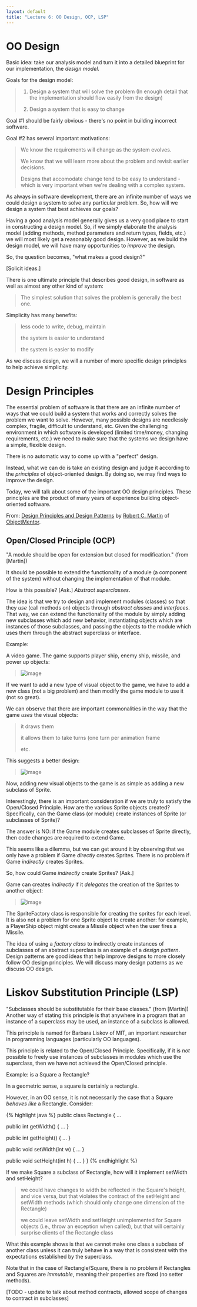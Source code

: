 ```yaml
---
layout: default
title: "Lecture 6: OO Design, OCP, LSP"
---
```


OO Design
=========

Basic idea: take our analysis model and turn it into a detailed blueprint for our implementation, the *design model*.

Goals for the design model:

> 1. Design a system that will solve the problem (In enough detail that the implementation should flow easily from the design)
>
> 2. Design a system that is easy to change

Goal \#1 should be fairly obvious - there's no point in building incorrect software.

Goal \#2 has several important motivations:

> We know the requirements will change as the system evolves.
>
> We know that we will learn more about the problem and revisit earlier decisions.
>
> Designs that accomodate change tend to be easy to understand - which is very important when we're dealing with a complex system.

As always in software development, there are an infinite number of ways we could design a system to solve any particular problem. So, how will we design a system that best achieves our goals?

Having a good analysis model generally gives us a very good place to start in constructing a design model. So, if we simply elaborate the analysis model (adding methods, method parameters and return types, fields, etc.) we will most likely get a reasonably good design. However, as we build the design model, we will have many opportunities to *improve* the design.

So, the question becomes, "what makes a good design?"

[Solicit ideas.]

There is one ultimate principle that describes good design, in software as well as almost any other kind of system:

> The simplest solution that solves the problem is generally the best one.

Simplicity has many benefits:

> less code to write, debug, maintain
>
> the system is easier to understand
>
> the system is easier to modify

As we discuss design, we will a number of more specific design principles to help achieve simplicity.

Design Principles
=================

The essential problem of software is that there are an infinite number of ways that we could build a system that works and correctly solves the problem we want to solve. However, many possible designs are needlessly complex, fragile, difficult to understand, etc. Given the challenging environment in which software is developed (limited time/money, changing requirements, etc.) we need to make sure that the systems we design have a simple, flexible design.

There is no automatic way to come up with a "perfect" design.

Instead, what we can do is take an existing design and judge it according to the *principles* of object-oriented design. By doing so, we may find ways to improve the design.

Today, we will talk about some of the important OO design principles. These principles are the product of many years of experience building object-oriented software.

From: [Design Principles and Design Patterns](http://www.objectmentor.com/resources/articles/Principles_and_Patterns.pdf) by [Robert C. Martin](http://www.objectmentor.com/omTeam/martin_r.html) of [ObjectMentor](http://www.objectmentor.com/).

Open/Closed Principle (OCP)
---------------------------

"A module should be open for extension but closed for modification." (from [Martin])

It should be possible to extend the functionality of a module (a component of the system) without changing the implementation of that module.

How is this possible? [Ask.] *Abstract superclasses*.

The idea is that we try to design and implement modules (classes) so that they *use* (call methods on) objects through *abstract classes* and *interfaces*. That way, we can extend the functionality of the module by simply adding new subclasses which add new behavior, instantiating objects which are instances of those subclasses, and passing the objects to the module which uses them through the abstract superclass or interface.

Example:

A video game. The game supports player ship, enemy ship, missile, and power up objects:

> ![image](figures/ocpExample1.png)

If we want to add a new type of visual object to the game, we have to add a new class (not a big problem) and then modify the game module to use it (not so great).

We can observe that there are important commonalities in the way that the game *uses* the visual objects:

> it draws them
>
> it allows them to take turns (one turn per animation frame
>
> etc.

This suggests a better design:

> ![image](figures/ocpExample2.png)

Now, adding new visual objects to the game is as simple as adding a new subclass of Sprite.

Interestingly, there is an important consideration if we are truly to satisfy the Open/Closed Principle. How are the various Sprite objects created? Specifically, can the Game class (or module) create instances of Sprite (or subclasses of Sprite)?

The answer is NO: if the Game module creates subclasses of Sprite directly, then code changes are required to extend Game.

This seems like a dilemma, but we can get around it by observing that we only have a problem if Game *directly* creates Sprites. There is no problem if Game *indirectly* creates Sprites.

So, how could Game *indirectly* create Sprites? [Ask.]

Game can creates *indirectly* if it *delegates* the creation of the Sprites to another object:

> ![image](figures/spriteFactory.png)

The SpriteFactory class is responsible for creating the sprites for each level. It is also not a problem for one Sprite object to create another: for example, a PlayerShip object might create a Missile object when the user fires a Missile.

The idea of using a *factory class* to indirectly create instances of subclasses of an abstract superclass is an example of a *design pattern*. Design patterns are good ideas that help improve designs to more closely follow OO design principles. We will discuss many design patterns as we discuss OO design.

Liskov Substitution Principle (LSP)
===================================

"Subclasses should be substitutable for their base classes." (from [Martin]) Another way of stating this principle is that anywhere in a program that an instance of a superclass may be used, an instance of a subclass is allowed.

This principle is named for Barbara Liskov of MIT, an important researcher in programming languages (particularly OO languages).

This principle is related to the Open/Closed Principle. Specifically, if it is *not* possible to freely use instances of subclasses in modules which use the superclass, then we have not achieved the Open/Closed principle.

Example: is a Square a Rectangle?

In a geometric sense, a square is certainly a rectangle.

However, in an OO sense, it is not necessarily the case that a Square *behaves like* a Rectangle. Consider:

{% highlight java %}
public class Rectangle {
   ...

   public int getWidth() { ... }

   public int getHeight() { ... }

   public void setWidth(int w) { ... }

   public void setHeight(int h) { ... }
}
{% endhighlight %}

If we make Square a subclass of Rectangle, how will it implement setWidth and setHeight?

> we could have changes to width be reflected in the Square's height, and vice versa, but that violates the contract of the setHeight and setWidth methods (which should only change one dimension of the Rectangle)
>
> we could leave setWidth and setHeight unimplemented for Square objects (i.e., throw an exception when called), but that will certainly surprise clients of the Rectangle class

What this example shows is that we cannot make one class a subclass of another class unless it can truly behave in a way that is consistent with the expectations established by the superclass.

Note that in the case of Rectangle/Square, there is no problem if Rectangles and Squares are *immutable*, meaning their properties are fixed (no setter methods).

[TODO - update to talk about method contracts, allowed scope of changes to contract in subclasses]
